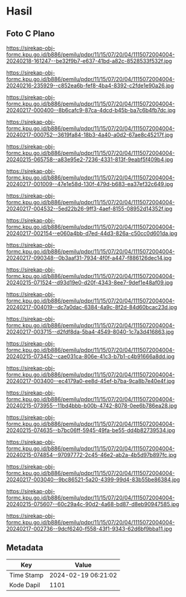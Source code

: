 # Hasil

## Foto C Plano

https://sirekap-obj-formc.kpu.go.id/b886/pemilu/pdpr/11/15/07/20/04/1115072004004-20240218-161247--be32f9b7-e637-41bd-a82c-8528533f532f.jpg

https://sirekap-obj-formc.kpu.go.id/b886/pemilu/pdpr/11/15/07/20/04/1115072004004-20240216-235929--c852ea6b-fef8-4ba4-8392-c2fde1e90a26.jpg

https://sirekap-obj-formc.kpu.go.id/b886/pemilu/pdpr/11/15/07/20/04/1115072004004-20240217-000400--8b6cafc9-87ca-4dcd-b45b-ba7c6b4fb7dc.jpg

https://sirekap-obj-formc.kpu.go.id/b886/pemilu/pdpr/11/15/07/20/04/1115072004004-20240217-000752--3619fa84-18b3-4a40-a0d2-67ae8c45217f.jpg

https://sirekap-obj-formc.kpu.go.id/b886/pemilu/pdpr/11/15/07/20/04/1115072004004-20240215-065758--a83e95e2-7236-4331-813f-9eabf5f409b4.jpg

https://sirekap-obj-formc.kpu.go.id/b886/pemilu/pdpr/11/15/07/20/04/1115072004004-20240217-001009--47e1e58d-130f-479d-b683-ea37ef32c649.jpg

https://sirekap-obj-formc.kpu.go.id/b886/pemilu/pdpr/11/15/07/20/04/1115072004004-20240217-004532--5ed22b26-9ff3-4aef-8155-08952d14352f.jpg

https://sirekap-obj-formc.kpu.go.id/b886/pemilu/pdpr/11/15/07/20/04/1115072004004-20240217-002154--e060a4bb-d7ed-44d3-826a-c50cc0d601da.jpg

https://sirekap-obj-formc.kpu.go.id/b886/pemilu/pdpr/11/15/07/20/04/1115072004004-20240217-090348--0b3aaf31-7934-4f0f-a447-f886126dec14.jpg

https://sirekap-obj-formc.kpu.go.id/b886/pemilu/pdpr/11/15/07/20/04/1115072004004-20240215-071524--d93d19e0-d20f-4343-8ee7-9def1e48af09.jpg

https://sirekap-obj-formc.kpu.go.id/b886/pemilu/pdpr/11/15/07/20/04/1115072004004-20240217-004019--dc7a0dac-6384-4a9c-8f2d-84d60bcac23d.jpg

https://sirekap-obj-formc.kpu.go.id/b886/pemilu/pdpr/11/15/07/20/04/1115072004004-20240217-003715--d2fdf8da-5ba4-4549-8040-1c7a3d416863.jpg

https://sirekap-obj-formc.kpu.go.id/b886/pemilu/pdpr/11/15/07/20/04/1115072004004-20240215-073452--cae031ca-806e-41c3-b7b1-c4b91666a8dd.jpg

https://sirekap-obj-formc.kpu.go.id/b886/pemilu/pdpr/11/15/07/20/04/1115072004004-20240217-003400--ec4179a0-ee8d-45ef-b7ba-9ca8b7e40e4f.jpg

https://sirekap-obj-formc.kpu.go.id/b886/pemilu/pdpr/11/15/07/20/04/1115072004004-20240215-073955--11bd4bbb-b00b-4742-8078-0ee6b786ea28.jpg

https://sirekap-obj-formc.kpu.go.id/b886/pemilu/pdpr/11/15/07/20/04/1115072004004-20240215-074635--b7bc06ff-5945-49fa-be55-dd4b82739534.jpg

https://sirekap-obj-formc.kpu.go.id/b886/pemilu/pdpr/11/15/07/20/04/1115072004004-20240215-074854--97097772-2c45-46e2-ab2a-4b5d97b897fc.jpg

https://sirekap-obj-formc.kpu.go.id/b886/pemilu/pdpr/11/15/07/20/04/1115072004004-20240217-003040--9bc86521-5a20-4399-99d4-83b55be86384.jpg

https://sirekap-obj-formc.kpu.go.id/b886/pemilu/pdpr/11/15/07/20/04/1115072004004-20240215-075607--60c29a4c-90d2-4a68-bd87-d8eb90947585.jpg

https://sirekap-obj-formc.kpu.go.id/b886/pemilu/pdpr/11/15/07/20/04/1115072004004-20240217-002736--9dcf6240-f558-43f1-9343-62d6bf9bba11.jpg


## Metadata

| Key        | Value               |
| ---------- | ------------------- |
| Time Stamp | 2024-02-19 06:21:02 |
| Kode Dapil | 1101                |




